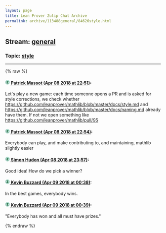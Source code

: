 ```yaml
---
layout: page
title: Lean Prover Zulip Chat Archive 
permalink: archive/113488general/84626style.html
---
```


## Stream: [general](index.html)
### Topic: [style](84626style.html)

---


{% raw %}
#### [![Click to go to Zulip](../../assets/img/zulip2.png) Patrick Massot (Apr 08 2018 at 22:51)](https://leanprover.zulipchat.com/#narrow/stream/113488-general/topic/style/near/124809981):
Let's play a new game: each time someone opens a PR and is asked for style corrections, we check whether https://github.com/leanprover/mathlib/blob/master/docs/style.md and https://github.com/leanprover/mathlib/blob/master/docs/naming.md already have them. If not we open something like https://github.com/leanprover/mathlib/pull/95

#### [![Click to go to Zulip](../../assets/img/zulip2.png) Patrick Massot (Apr 08 2018 at 22:54)](https://leanprover.zulipchat.com/#narrow/stream/113488-general/topic/style/near/124810074):
Everybody can play, and make contributing to, and maintaining, mathlib slightly easier

#### [![Click to go to Zulip](../../assets/img/zulip2.png) Simon Hudon (Apr 08 2018 at 23:57)](https://leanprover.zulipchat.com/#narrow/stream/113488-general/topic/style/near/124811606):
Good idea! How do we pick a winner?

#### [![Click to go to Zulip](../../assets/img/zulip2.png) Kevin Buzzard (Apr 09 2018 at 00:38)](https://leanprover.zulipchat.com/#narrow/stream/113488-general/topic/style/near/124812645):
In the best games, everybody wins.

#### [![Click to go to Zulip](../../assets/img/zulip2.png) Kevin Buzzard (Apr 09 2018 at 00:39)](https://leanprover.zulipchat.com/#narrow/stream/113488-general/topic/style/near/124812653):
"Everybody has won and all must have prizes."


{% endraw %}
